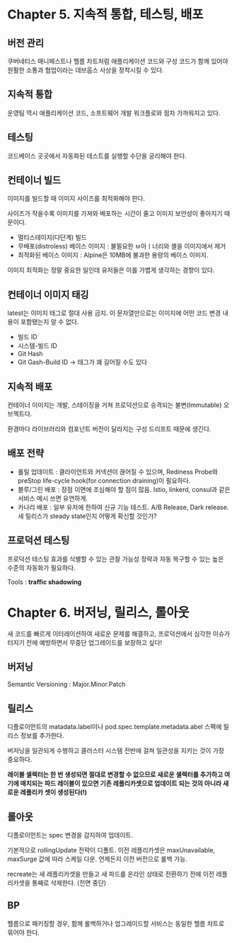 # Chapter 5. 지속적 통합, 테스팅, 배포

## 버전 관리

쿠버네티스 매니페스트나 헬름 차트처럼 애플리케이션 코드와 구성 코드가 함께 있어야 원활한 소통과 협업이라는 데브옵스 사상을 정착시킬 수 있다.

## 지속적 통합

운영팀 역시 애플리케이션 코드, 소프트웨어 개발 워크플로와 점차 가까워지고 있다.

## 테스팅

코드베이스 곳곳에서 자동화된 테스트를 실행할 수단을 궁리해야 한다.

## 컨테이너 빌드

이미지를 빌드할 때 이미지 사이즈를 최적화해야 한다.

사이즈가 작을수록 이미지를 가져와 배포하는 시간이 줄고 이미지 보안성이 좋아지기 때문이다.

- 멀티스테이지(다단계) 빌드
- 무배포(distroless) 베이스 이미지 : 불필요한 ㅂ아ㅣ너리와 셸을 이미지에서 제거
- 최적화된 베이스 이미지 : Alpine은 10MB에 불과한 용량의 베이스 이미지.

이미지 최적화는 정말 중요한 일인데 유저들은 이를 가볍게 생각하는 경향이 있다.

## 컨테이너 이미지 태깅

latest는 이미지 태그로 절대 사용 금지. 이 문자열만으로는 이미지에 어떤 코드 변경 내용이 포함됐는지 알 수 없다.

- 빌드 ID
- 시스템-빌드 ID
- Git Hash
- Git Gash-Build ID -> 태그가 꽤 길어질 수도 있다

## 지속적 배포

컨테이너 이미지는 개발, 스테이징을 거쳐 프로덕션으로 승격되는 불변(Immutable) 오브젝트다.

환경마다 라이브러리와 컴포넌트 버전이 달라지는 구성 드리프트 때문에 생긴다.

## 배포 전략

- 롤릴 업데이트 : 클라이언트와 커넥션이 끊어질 수 있으며, Rediness Probe와 preStop life-cycle hook(for connection draining)이 필요하다.
- 블루/그린 배포 : 장점 이면에 조심해야 할 점이 많음. Istio, linkerd, consul과 같은 서비스 메시 쓰면 유연하게.
- 카나리 배포 : 일부 유저에 한하여 신규 기능 테스트. A/B Release, Dark release. 새 릴리스가 steady state인지 어떻게 확신할 것인가?

## 프로덕션 테스팅

프로덕션 테스팅 효과를 식별할 수 있는 관찰 가능성 정략과 자동 복구할 수 있는 높은 수준의 자동화가 필요하다.

Tools : **traffic shadowing**

# Chapter 6. 버저닝, 릴리스, 롤아웃

새 코드를 빠르게 이터레이션하여 새로운 문제를 해결하고, 프로덕션에서 심각한 이슈가 터지기 전에 예방하면서 무중단 업그레이드를 보장하고 싶다!

## 버저닝

Semantic Versioning : Major.Minor.Patch

## 릴리스

디플로이먼트의 matadata.label이나 pod.spec.template.metadata.abel 스펙에 릴리스 정보를 추가한다.

버저닝을 일관되게 수행하고 클러스터 시스템 전반에 걸쳐 일관성을 지키는 것이 가장 중요하다.

**레이블 셀렉터는 한 번 생성되면 절대로 변경할 수 없으므로 새로운 셀렉터를 추가하고 여기에 매치되는 파드 레이블이 있으면 기존 레플리카셋으로 업데이트 되는 것의 아니라 새로운 레플리카 셋이 생성된다(!)**

## 롤아웃

디플로이먼트는 spec 변경을 감지하여 업데이트.

기본적으로 rollingUpdate 전략이 디폴트. 이전 레플리카셋은 maxUnavailable, maxSurge 값에 따라 스케일 다운. 언제든지 이전 버전으로 롤백 가능.

recreate는 새 레플리카셋을 만들고 새 파드를 온라인 상태로 전환하기 전에 이전 레플리카셋을 통째로 삭제한다. (전면 중단)

## BP

헬름으로 패키징할 경우, 함께 롤백하거나 업그레이드할 서비스는 동일한 헬름 차트로 묶어야 한다.

 
